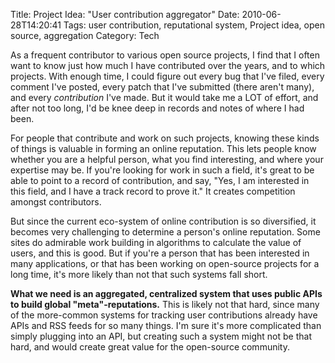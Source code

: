 Title: Project Idea: "User contribution aggregator"
Date: 2010-06-28T14:20:41
Tags: user contribution, reputational system, Project idea, open source, aggregation
Category: Tech

As a frequent contributor to various open source projects, I find that I often want to know just how much I have contributed over the years, and to which projects. With enough time, I could figure out every bug that I've filed, every comment I've posted, every patch that I've submitted (there aren't many), and every <em>contribution</em> I've made. But it would take me a LOT of effort, and after not too long, I'd be knee deep in records and notes of where I had been.

For people that contribute and work on such projects, knowing these kinds of things is valuable in forming an online reputation. This lets people know whether you are a helpful person, what you find interesting, and where your expertise may be. If you're looking for work in such a field, it's great to be able to point to a record of contribution, and say, "Yes, I am interested in this field, and I have a track record to prove it." It creates competition amongst contributors.

But since the current eco-system of online contribution is so diversified, it becomes very challenging to determine a person's online reputation. Some sites do admirable work building in algorithms to calculate the value of users, and this is good. But if you're a person that has been interested in many applications, or that has been working on open-source projects for a long time, it's more likely than not that such systems fall short.

**What we need is an aggregated, centralized system that uses public APIs to build global "meta"-reputations.** This is likely not that hard, since many of the more-common systems for tracking user contributions already have APIs and RSS feeds for so many things. I'm sure it's more complicated than simply plugging into an API, but creating such a system might not be that hard, and would create great value for the open-source community.
